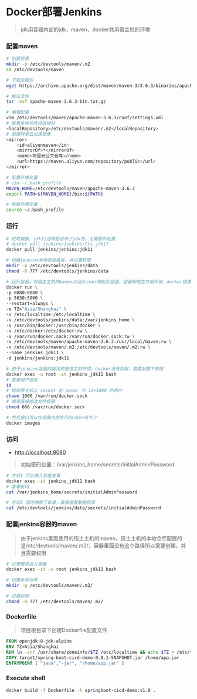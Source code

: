 # Docker部署Jenkins

> jdk用容器内部的jdk，maven、docker共用宿主机的环境

### 配置maven

```sh
# 创建目录
mkdir -p /etc/devtools/maven/.m2
cd /etc/devtools/maven

# 下载压缩包
wget https://archive.apache.org/dist/maven/maven-3/3.6.3/binaries/apache-maven-3.6.3-bin.tar.gz -O /etc/devtools/maven/apache-maven-3.6.3-bin.tar.gz

# 解压文件
tar -xvf apache-maven-3.6.3-bin.tar.gz

# 编辑配置
vim /etc/devtools/maven/apache-maven-3.6.3/conf/settings.xml
# 配置本地仓库存放地址
<localRepository>/etc/devtools/maven/.m2</localRepository>
# 配置阿里云加速镜像
<mirror>
    <id>aliyunmaven</id>
    <mirrorOf>*</mirrorOf>
    <name>阿里云公共仓库</name>
    <url>https://maven.aliyun.com/repository/public</url>
</mirror>

# 配置环境变量
# vim ~/.bash_profile
MAVEN_HOME=/etc/devtools/maven/apache-maven-3.6.3
export PATH=${MAVEN_HOME}/bin:${PATH}

# 刷新环境变量
source ~/.bash_profile
```



### 运行

```sh
# 拉取镜像，jdk11这种是自带了jdk的，无需额外配置
# docker pull jenkins/jenkins:lts-jdk17
docker pull jenkins/jenkins:jdk11

# 创建jenkins本地存放路径，并设置权限
mkdir -p /etc/devtools/jenkins/data
chmod -R 777 /etc/devtools/jenkins/data

# 运行容器，将宿主主机的maven以及docker映射到容器，容器和宿主共用环境，docker镜像也能在宿主里面看到
docker run \
-p 8080:8080 \
-p 5030:5000 \
--restart=always \
-e TZ="Asia/Shanghai" \
-v /etc/localtime:/etc/localtime \
-v /etc/devtools/jenkins/data:/var/jenkins_home \
-v /usr/bin/docker:/usr/bin/docker \
-v /etc/docker:/etc/docker:rw \
-v /var/run/docker.sock:/var/run/docker.sock:rw \
-v /etc/devtools/maven/apache-maven-3.6.3:/usr/local/maven:rw \
-v /etc/devtools/maven/.m2:/etc/devtools/maven/.m2:rw \
--name jenkins_jdk11 \
-d jenkins/jenkins:jdk11

# 由于jenkins容器内部用的是宿主的环境，docker没有权限，需要配置下权限
docker exec -u root -it jenkins_jdk11 bash
# 查看用户信息
id
# 修改宿主机上 socket 的 owner 为 id=1000 的用户
chown 1000 /var/run/docker.sock
# 或者直接修改文件权限
chmod 666 /var/run/docker.sock

# 然后接口可以在容器内部执行docker命令了
docker images
```



### 访问

* [http://localhost:8080](http://localhost:8080)

> 初始密码位置：/var/jenkins_home/secrets/initialAdminPassword

```sh
# 方式1 可以进入容器查看
docker exec -it jenkins_jdk11 bash
# 查看密码
cat /var/jenkins_home/secrets/initialAdminPassword

# 方式2 因为映射了目录，直接查看数据目录
cat /etc/devtools/jenkins/data/secrets/initialAdminPassword
```



### 配置jenkins容器的maven

> 由于jenkins里面使用的宿主主机的maven，宿主主机的本地仓库配置的是/etc/devtools/maven/.m2/，容器里面没有这个路径所以需要创建，并且需要权限

```sh
# 以管理员进入容器
docker exec -it -u root jenkins_jdk11 bash

# 创建本地仓库
mkdir -p /etc/devtools/maven/.m2/

# 设置权限
chmod -R 777 /etc/devtools/maven/.m2/
```



### Dockerfile

> 项目根目录下创建Dockerfile配置文件

```dockerfile
FROM openjdk:8-jdk-alpine
ENV TZ=Asia/Shanghai
RUN ln -snf /usr/share/zoneinfo/$TZ /etc/localtime && echo $TZ > /etc/timezone
COPY target/spring-boot-cicd-demo-0.0.1-SNAPSHOT.jar /home/app.jar
ENTRYPOINT [ "java","-jar", "/home/app.jar" ]
```



### Execute shell

```sh
docker build -f Dockerfile -t springboot-cicd-demo:v1.0 .
```

